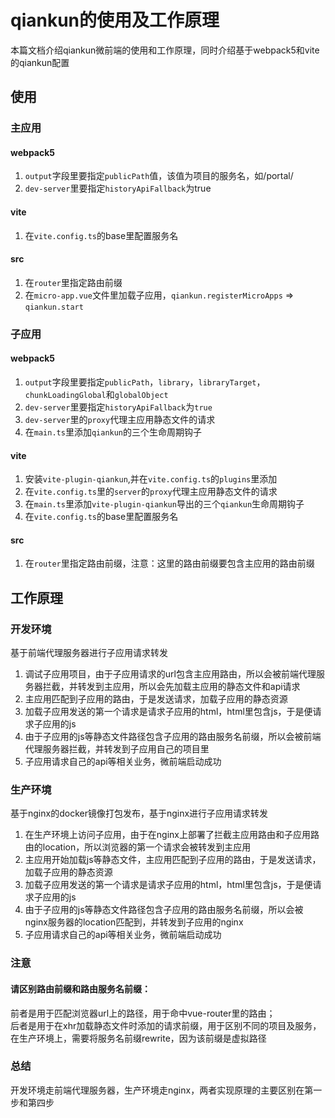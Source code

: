 # qiankun的使用及工作原理

本篇文档介绍qiankun微前端的使用和工作原理，同时介绍基于webpack5和vite的qiankun配置  

## 使用

### 主应用

#### webpack5

1. `output`字段里要指定`publicPath`值，该值为项目的服务名，如/portal/  
2. `dev-server`里要指定`historyApiFallback`为true  

#### vite

1. 在`vite.config.ts`的base里配置服务名

#### src

1. 在`router`里指定路由前缀  
2. 在`micro-app.vue`文件里加载子应用，`qiankun.registerMicroApps` => `qiankun.start`  

### 子应用

#### webpack5

1. `output`字段里要指定`publicPath`，`library`，`libraryTarget`，`chunkLoadingGlobal`和`globalObject`  
2. `dev-server`里要指定`historyApiFallback`为`true`  
3. `dev-server`里的`proxy`代理主应用静态文件的请求  
4. 在`main.ts`里添加`qiankun`的三个生命周期钩子  

#### vite

1. 安装`vite-plugin-qiankun`,并在`vite.config.ts`的`plugins`里添加  
2. 在`vite.config.ts`里的`server`的`proxy`代理主应用静态文件的请求  
3. 在`main.ts`里添加`vite-plugin-qiankun`导出的三个`qiankun`生命周期钩子  
4. 在`vite.config.ts`的base里配置服务名

#### src

1. 在`router`里指定路由前缀，注意：这里的路由前缀要包含主应用的路由前缀  

## 工作原理

### 开发环境

基于前端代理服务器进行子应用请求转发  

1. 调试子应用项目，由于子应用请求的url包含主应用路由，所以会被前端代理服务器拦截，并转发到主应用，所以会先加载主应用的静态文件和api请求  
2. 主应用匹配到子应用的路由，于是发送请求，加载子应用的静态资源  
3. 加载子应用发送的第一个请求是请求子应用的html，html里包含js，于是便请求子应用的js  
4. 由于子应用的js等静态文件路径包含子应用的路由服务名前缀，所以会被前端代理服务器拦截，并转发到子应用自己的项目里  
5. 子应用请求自己的api等相关业务，微前端启动成功  


### 生产环境

基于nginx的docker镜像打包发布，基于nginx进行子应用请求转发

1. 在生产环境上访问子应用，由于在nginx上部署了拦截主应用路由和子应用路由的location，所以浏览器的第一个请求会被转发到主应用  
2. 主应用开始加载js等静态文件，主应用匹配到子应用的路由，于是发送请求，加载子应用的静态资源  
3. 加载子应用发送的第一个请求是请求子应用的html，html里包含js，于是便请求子应用的js  
4. 由于子应用的js等静态文件路径包含子应用的路由服务名前缀，所以会被nginx服务器的location匹配到，并转发到子应用的nginx  
5. 子应用请求自己的api等相关业务，微前端启动成功

### 注意

#### 请区别路由前缀和路由服务名前缀：  
前者是用于匹配浏览器url上的路径，用于命中vue-router里的路由；  
后者是用于在xhr加载静态文件时添加的请求前缀，用于区别不同的项目及服务，在生产环境上，需要将服务名前缀rewrite，因为该前缀是虚拟路径  

### 总结

开发环境走前端代理服务器，生产环境走nginx，两者实现原理的主要区别在第一步和第四步  
